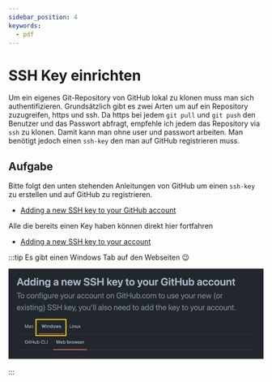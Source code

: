 ```yaml
---
sidebar_position: 4
keywords:
  - pdf
---
```


# SSH Key einrichten

Um ein eigenes Git-Repository von GitHub lokal zu klonen muss man sich
authentifizieren. Grundsätzlich gibt es zwei Arten um auf ein Repository
zuzugreifen, https und ssh. Da https bei jedem `git pull` und `git push` den
Benutzer und das Passwort abfragt, empfehle ich jedem das Repository via `ssh`
zu klonen. Damit kann man ohne user und passwort arbeiten. Man benötigt jedoch
einen `ssh-key` den man auf GitHub registrieren muss.

## Aufgabe

Bitte folgt den unten stehenden Anleitungen von GitHub um einen `ssh-key` zu
erstellen und auf GitHub zu registrieren.

- [Adding a new SSH key to your GitHub account](https://docs.github.com/en/authentication/connecting-to-github-with-ssh/adding-a-new-ssh-key-to-your-github-account)

Alle die bereits einen Key haben können direkt hier fortfahren

- [Adding a new SSH key to your account](https://docs.github.com/en/authentication/connecting-to-github-with-ssh/adding-a-new-ssh-key-to-your-github-account#adding-a-new-ssh-key-to-your-account)

:::tip Es gibt einen Windows Tab auf den Webseiten 😉

![generate-ssh-key-windows](images/generate-ssh-key-windows.png)

:::
